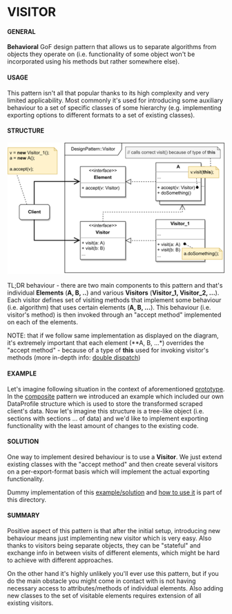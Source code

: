 # VISITOR

#### GENERAL

**Behavioral** GoF design pattern that allows us to separate algorithms from objects they operate on (i.e. functionality
of some object won't be incorporated using his methods but rather somewhere else).

#### USAGE

This pattern isn't all that popular thanks to its high complexity and very limited applicability. Most commonly it's
used for introducing some auxiliary behaviour to a set of specific classes of some hierarchy (e.g. implementing exporting
options to different formats to a set of existing classes).

#### STRUCTURE

![visitor](Visitor.svg)

TL;DR behaviour - there are two main components to this pattern and that's individual **Elements** (**A, B, ..**) and 
various **Visitors** (**Visitor_1, Visitor_2, ...**). Each visitor defines set of visiting methods that implement some
behaviour (i.e. algorithm) that uses certain elements (**A, B, ...**). This behaviour (i.e. visitor's method) is then 
invoked through an "accept method" implemented on each of the elements.

NOTE: that if we follow same implementation as displayed on the diagram, it's extremely important that
each element (**A, B, ...*) overrides the "accept method" - because of a type of **this** used for
invoking visitor's methods (more in-depth info: [double dispatch](https://refactoring.guru/pages/design-patterns/visitor-double-dispatch))

#### EXAMPLE

Let's imagine following situation in the context of aforementioned [prototype](../README.md#prototype). In the [composite](../Composite)
pattern we introduced an example which included our own DataProfile structure which is used to store the transformed
scraped client's data. Now let's imagine this structure is a tree-like object (i.e. sections with sections ... of data)
and we'd like to implement exporting functionality with the least amount of changes to the existing code.

#### SOLUTION

One way to implement desired behaviour is to use a **Visitor**. We just extend existing classes with the "accept method"
and then create several visitors on a per-export-format basis which will implement the actual exporting functionality.

Dummy implementation of this [example/solution](src) and [how to use it](main.cpp) is part of this directory.

#### SUMMARY

Positive aspect of this pattern is that after the initial setup, introducing new behaviour means just implementing new
visitor which is very easy. Also thanks to visitors being separate objects, they can be "stateful" and exchange info
in between visits of different elements, which might be hard to achieve with different approaches.

On the other hand it's highly unlikely you'll ever use this pattern, but if you do the main obstacle you might come 
in contact with is not having necessary access to attributes/methods of individual elements. Also adding new classes
to the set of visitable elements requires extension of all existing visitors.
